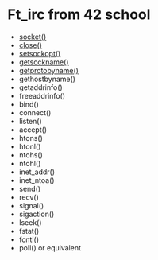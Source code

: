 # Ft_irc from 42 school

- [socket()](https://linux.die.net/man/2/socket)
- [close()](https://linux.die.net/man/2/close)
- [setsockopt()](https://linux.die.net/man/3/setsockopt)
- [getsockname()](https://linux.die.net/man/3/getsockname)
- [getprotobyname()](https://linux.die.net/man/3/getprotobyname)
- gethostbyname()
- getaddrinfo()
- freeaddrinfo()
- bind()
- connect()
- listen()
- accept()
- htons()
- htonl()
- ntohs()
- ntohl()
- inet_addr()
- inet_ntoa()
- send()
- recv()
- signal()
- sigaction()
- lseek()
- fstat()
- fcntl()
- poll() or equivalent
